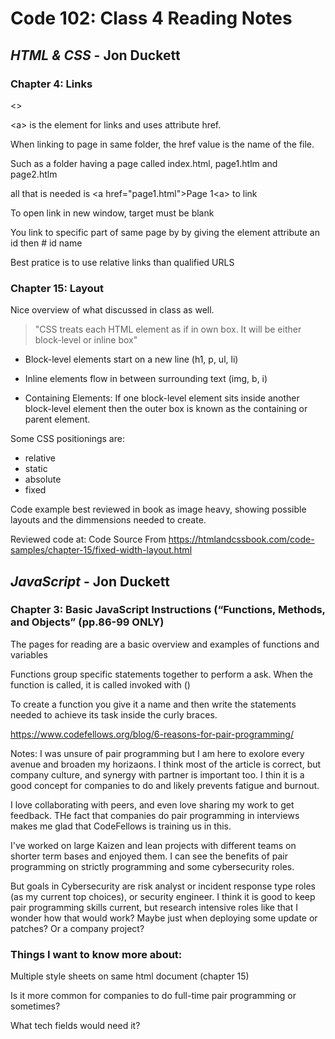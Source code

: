 # Code 102: Class 4 Reading Notes

## *HTML & CSS* - Jon Duckett

### **Chapter 4: Links**

&lt;&gt;

&lt;a&gt; is the element for links and uses attribute href.

When linking to page in same folder, the href value is the name of the file.

Such as a folder having a page called index.html, page1.htlm and page2.htlm

all that is needed is &lt;a href="page1.html">Page 1&lt;a&gt; to link

To open link in new window, target must be blank

You link to specific part of same page by by giving the element attribute an id then # id name

Best pratice is to use relative links than qualified URLS

### **Chapter 15: Layout**

Nice overview of what discussed in class as well.

> "CSS treats each HTML element as if in own box. It will be either block-level or inline box"

* Block-level elements start on a new line (h1, p, ul, li)

* Inline elements flow in between surrounding text (img, b, i)

* Containing Elements: If one block-level element sits inside another
block-level element then the outer box is
known as the containing or parent element.

Some CSS positionings are:

* relative
* static
* absolute
* fixed

Code example best reviewed in book as image heavy, showing possible layouts and the dimmensions needed to create.

Reviewed code at:  Code Source From <https://htmlandcssbook.com/code-samples/chapter-15/fixed-width-layout.html> 

## *JavaScript* - Jon Duckett

### **Chapter 3: Basic JavaScript Instructions (“Functions, Methods, and Objects” (pp.86-99 ONLY)**

The pages for reading are a basic overview and examples of functions and variables

Functions  group specific statements together to perform a ask.
When the function is called, it is called invoked with ()

To create a function you give it a name and then write the statements needed to achieve its task inside the curly braces.

https://www.codefellows.org/blog/6-reasons-for-pair-programming/ 

Notes: I was unsure of pair programming but I am here to exolore every avenue and broaden my horizaons. I think most of the article is correct, but company culture, and synergy with partner is important too. I thin it is a good concept for companies to do and likely prevents fatigue and burnout.

I love collaborating with peers, and even love sharing my work to get feedback. THe fact that companies do pair programming in interviews makes me glad that CodeFellows is training us in this.

I've worked on large Kaizen and lean projects with different teams on shorter term bases and enjoyed them. I can see the benefits of pair programming on strictly programming and some cybersecurity roles. 

But goals in Cybersecurity are risk analyst or incident response type roles (as my current top choices), or security engineer. I think it is good to keep pair programming skills current, but research intensive roles like that I wonder how that would work? Maybe just when deploying some update or patches? Or a company project?


### Things I want to know more about:

Multiple style sheets on same html document (chapter 15)

Is it more common for companies to do full-time pair programming or sometimes?

What tech fields would need it?